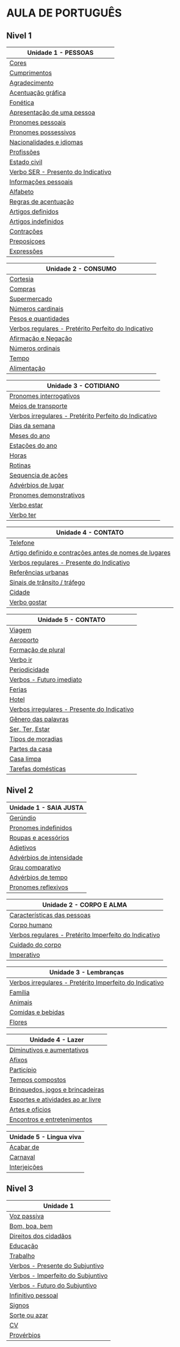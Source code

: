 # AULA DE PORTUGUÊS

## Nivel 1

| Unidade 1 - PESSOAS |
| -- |
| [Cores](doc/u1-1-cores.md) |
| [Cumprimentos](doc/u1-1-cumprimentos.md) |
| [Agradecimento](doc/u1-1-agradecimento.md) |
| [Acentuação gráfica](doc/u1-1-acentuaçao-grafica.md) |
| [Fonética](doc/u1-1-fonetica.md) |
| [Apresentação de uma pessoa](doc/u1-1-apresentaçao-pessoa.md) |
| [Pronomes pessoais](doc/u1-1-pronomes-pessoais.md) |
| [Pronomes possessivos](doc/u1-1-pronomes-possessivos.md) |
| [Nacionalidades e idiomas](doc/u1-1-nacionalidades-idiomas.md) |
| [Profissões](doc/u1-1-profissoes.md) |
| [Estado civil](doc/u1-1-estado-civil.md) |
| [Verbo SER - Presento do Indicativo](doc/u1-1-verbo-ser.md) |
| [Informações pessoais](doc/u1-1-informaçoes-pessoais.md)|
| [Alfabeto](doc/u1-1-alfabeto.md) |
| [Regras de acentuação](doc/u1-1-regras-acentuaçao.md) |
| [Artigos definidos](doc/u1-1-artigos-definidos.md) |
| [Artigos indefinidos](doc/u1-1-artigos-indefinidos.md) |
| [Contrações](doc/u1-1-contraçoes.md) |
| [Preposiçoes](doc/u1-1-preposiçoes.md) |
| [Expressões](doc/u1-1-expressoes.md) |

| Unidade 2 - CONSUMO |
| -- |
| [Cortesia](doc/u1-2-cortesia.md) |
| [Compras](doc/u1-2-compras.md) |
| [Supermercado](doc/u1-2-supermercado.md) |
| [Números cardinais](doc/u1-2-numeros-cardinais.md) |
| [Pesos e quantidades](doc/u1-2-pesos-quantidades.md) |
| [Verbos regulares - Pretérito Perfeito do Indicativo](doc/u1-2-verbos-regulares-preterito-perfeito-indicativo.md) |
| [Afirmação e Negação](doc/u1-2-afirmaçao-negaçao.md) |
| [Números ordinais](doc/u1-2-numeros-ordinais.md) |
| [Tempo](doc/u1-2-tempo.md) |
| [Alimentação](doc/u1-2-alimentaçao.md) |

| Unidade 3 - COTIDIANO |
| -- |
| [Pronomes interrogativos](doc/u1-3-pronomes-interrogativos.md) |
| [Meios de transporte](doc/u1-3-meios-transporte.md) |
| [Verbos irregulares - Pretérito Perfeito do Indicativo](doc/u1-3-verbos-irregulares-preterito-perfeito-indicativo.md) |
| [Dias da semana](doc/u1-3-dias-da-semana.md) |
| [Meses do ano](doc/u1-3-meses-do-ano.md) |
| [Estações do ano](doc/u1-3-estaçoes-do-ano.md) |
| [Horas](doc/u1-3-horas.md) |
| [Rotinas](doc/u1-3-rotina.md) |
| [Sequencia de ações](doc/u1-3-expressoes-sequencia-açoes.md) |
| [Advérbios de lugar](doc/u1-3-adverbios-lugar.md) |
| [Pronomes demonstrativos](doc/u1-3-pronomes-demonstrativos.md) |
| [Verbo estar](doc/u1-3-verbo-estar.md) |
| [Verbo ter](doc/u1-3-verbo-ter.md) |

| Unidade 4 - CONTATO |
| -- |
| [Telefone](doc/u1-4-telefone.md) |
| [Artigo definido e contrações antes de nomes de lugares](doc/u1-4-nomes-lugares.md) |
| [Verbos regulares - Presente do Indicativo](doc/u1-4-verbos-regulares-presente-indicativo.md) |
| [Referências urbanas](doc/u1-4-referencias-urbanas.md) |
| [Sinais de trânsito / tráfego](doc/u1-4-sinais-transito.md) |
| [Cidade](doc/u1-4-cidade.md) |
| [Verbo gostar](doc/u1-4-verbo-gostar.md) |

| Unidade 5 - CONTATO |
| -- |
| [Viagem](doc/u1-5-viagem.md) |
| [Aeroporto](doc/u1-5-aeroporto.md) |
| [Formação de plural](doc/u1-5-formaçao-plural.md) |
| [Verbo ir](doc/u1-5-verbo-ir.md) |
| [Periodicidade](doc/u1-5-periodicidade.md) |
| [Verbos - Futuro imediato](doc/u1-5-verbos-futuro-imediato.md) |
| [Ferias](doc/u1-5-ferias.md) |
| [Hotel](doc/u1-5-hotel.md) |
| [Verbos irregulares - Presente do Indicativo](doc/u1-5-verbos-irregulares-presente-indicativo.md) |
| [Gênero das palavras](doc/u1-5-genero-palavras.md) |
| [Ser, Ter, Estar](doc/u1-5-ser-ter-estar.md) |
| [Tipos de moradias](doc/u1-5-tipos-de-moradias.md) |
| [Partes da casa](doc/u1-5-partes-casa.md) |
| [Casa limpa](doc/u1-5-casa-limpa.md) |
| [Tarefas domésticas](doc/u1-5-tarefas-domesticas.md) |

## Nivel 2

| Unidade 1 - SAIA JUSTA |
| -- |
| [Gerúndio](doc/u2-1-gerundio.md) |
| [Pronomes indefinidos](doc/u2-1-pronomes-indefinidos.md) |
| [Roupas e acessórios](doc/u2-1-roupas-acessorios.md) |
| [Adjetivos](doc/u2-1-adjetivos.md) |
| [Advérbios de intensidade](doc/u2-1-adverbios-intensidade.md) |
| [Grau comparativo](doc/u2-1-grau-comparativo.md) |
| [Advérbios de tempo](doc/u2-1-adverbios-tempo.md) |
| [Pronomes reflexivos](doc/u2-1-pronomes-reflexivos.md) |

| Unidade 2 - CORPO E ALMA |
| -- |
| [Características das pessoas](doc/u2-2-caracteristicas-pessoas.md) |
| [Corpo humano](doc/u2-2-corpo-humano.md) |
| [Verbos regulares - Pretérito Imperfeito do Indicativo](doc/u2-2-verbos-regulares-preterito-imperfeito-indicativo.md) |
| [Cuidado do corpo](doc/u2-2-cuidado-corpo.md) |
| [Imperativo](doc/u2-2-imperativo.md) |

| Unidade 3 - Lembranças |
| -- |
| [Verbos irregulares - Pretérito Imperfeito do Indicativo](doc/u2-3-verbos-irregulares-preterito-imperfeito-indicativo.md) |
| [Família](doc/u2-3-familia.md) |
| [Animais](doc/u2-3-animais.md) |
| [Comidas e bebidas](doc/u2-3-comidas-bebidas.md) |
| [Flores](doc/u2-3-flores.md) |

| Unidade 4 - Lazer |
| -- |
| [Diminutivos e aumentativos](doc/u2-4-diminutivos-aumentativos.md) |
| [Afixos](doc/u2-4-afixos.md) |
| [Particípio](doc/u2-4-participio.md) |
| [Tempos compostos](doc/u2-4-verbos-tempos-compostos.md) |
| [Brinquedos, jogos e brincadeiras](doc/u2-4-brinquedos-jogos-brincadeiras.md) |
| [Esportes e atividades ao ar livre](doc/u2-4-esportes.md) |
| [Artes e ofícios](doc/u2-4-artes-oficios.md) |
| [Encontros e entretenimentos](doc/u2-4-encontros-entretenimentos.md) |

| Unidade 5 - Lingua viva |
| -- |
| [Acabar de](doc/u2-5-acabar-de.md) |
| [Carnaval](doc/u2-5-carnaval.md) |
| [Interjeições](doc/u2-5-interjeiçoes.md) |

## Nivel 3

| Unidade 1 |
| -- |
| [Voz passiva](doc/u3-1-voz-passiva.md) |
| [Bom, boa, bem](doc/u3-1-bom-boa-bem.md) |
| [Direitos dos cidadãos](doc/u3-1-direitos-cidadaos.md) |
| [Educação](doc/u3-1-educaçao.md) |
| [Trabalho](doc/u3-1-trabalho.md) |
| [Verbos - Presente do Subjuntivo](doc/u3-1-verbos-presente-subjuntivo.md) |
| [Verbos - Imperfeito do Subjuntivo](doc/u3-1-verbos-imperfeito-subjuntivo.md) |
| [Verbos - Futuro do Subjuntivo](doc/u3-1-verbos-futuro-subjuntivo.md) |
| [Infinitivo pessoal](doc/u3-1-infinitivo-pessoal.md) |
| [Signos](doc/u3-1-signos.md) |
| [Sorte ou azar](doc/u3-1-sorte-azar.md) |
| [CV](doc/u3-1-cv.md) |
| [Provérbios](doc/u3-1-proverbios.md) |
